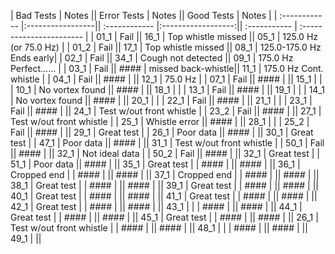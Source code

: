 | Bad Tests     | Notes            || Error Tests   | Notes              || Good Tests    | Notes                    |
| :------------ |:-----------------|| :------------ |:------------------:|| :-----------  | :----------------------- |
| 01_1          | Fail             || 16_1          | Top whistle missed || 05_1          | 125.0 Hz (or 75.0 Hz)    |
| 01_2          | Fail             || 17_1          | Top whistle missed || 08_1          | 125.0-175.0 Hz Ends early|
| 02_1          | Fail             || 34_1          | Cough not detected || 09_1          | 175.0 Hz  Perfect......  | 
| 03_1          | Fail             || ####          | missed back-whistle|| 11_1          | 175.0 Hz  Cont. whistle  | 
| 04_1          | Fail             || ####          |                    || 12_1          | 75.0 Hz                  | 
| 07_1          | Fail             || ####          |                    || 15_1          |                          | 
| 10_1          | No vortex found  || ####          |                    || 18_1          |                          | 
| 13_1          | Fail             || ####          |                    || 19_1          |                          | 
| 14_1          | No vortex found  || ####          |                    || 20_1          |                          | 
| 22_1          | Fail             || ####          |                    || 21_1          |                          | 
| 23_1          | Fail             || ####          |                    || 24_1          | Test w/out front whistle | 
| 23_2          | Fail             || ####          |                    || 27_1          | Test w/out front whistle | 
| 25_1          | Whistle error    || ####          |                    || 28_1          |                          | 
| 25_2          | Fail             || ####          |                    || 29_1          | Great test               | 
| 26_1          | Poor data        || ####          |                    || 30_1          | Great test               | 
| 47_1          | Poor data        || ####          |                    || 31_1          | Test w/out front whistle | 
| 50_1          | Fail             || ####          |                    || 32_1          | Not ideal data           | 
| 50_2          | Fail             || ####          |                    || 32_1          | Great test               | 
| 51_1          | Poor data        || ####          |                    || 35_1          | Great test               | 
| ####          |                  || ####          |                    || 36_1          | Cropped end              | 
| ####          |                  || ####          |                    || 37_1          | Cropped end              | 
| ####          |                  || ####          |                    || 38_1          | Great test               | 
| ####          |                  || ####          |                    || 39_1          | Great test               | 
| ####          |                  || ####          |                    || 40_1          | Great test               | 
| ####          |                  || ####          |                    || 41_1          | Great test               | 
| ####          |                  || ####          |                    || 42_1          | Great test               | 
| ####          |                  || ####          |                    || 43_1          |                          | 
| ####          |                  || ####          |                    || 44_1          | Great test               | 
| ####          |                  || ####          |                    || 45_1          | Great test               | 
| ####          |                  || ####          |                    || 26_1          | Test w/out front whistle | 
| ####          |                  || ####          |                    || 48_1          |                          | 
| ####          |                  || ####          |                    || 49_1          |                         || 
